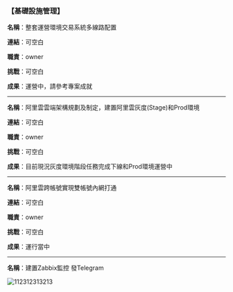 ### 【基礎設施管理】

**名稱**：整套運營環境交易系統多線路配置

**連結**：可空白

**職責**：owner

**挑戰**：可空白

**成果**：運營中，請參考專案成就

---

**名稱**：阿里雲雲端架構規劃及制定，建置阿里雲灰度(Stage)和Prod環境

**連結**：可空白

**職責**：owner

**挑戰**：可空白

**成果**：目前現況灰度環境階段任務完成下線和Prod環境運營中

---

**名稱**：阿里雲跨帳號實現雙帳號內網打通

**連結**：可空白

**職責**：owner

**挑戰**：可空白

**成果**：運行當中

---

**名稱**：建置Zabbix監控 發Telegram


![112312313213](https://github.com/Tech-Ares/ex/blob/main/images/20160225-033457_U3927_M131923_2073.png)
